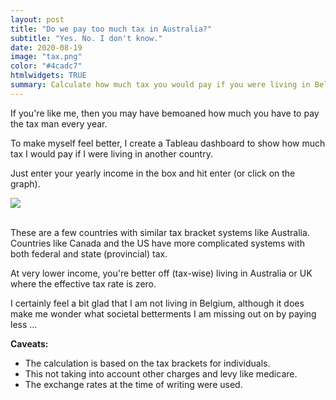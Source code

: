 ```yaml
---
layout: post
title: "Do we pay too much tax in Australia?"
subtitle: "Yes. No. I don't know."
date: 2020-08-19
image: "tax.png"
color: "#4cadc7"
htmlwidgets: TRUE
summary: Calculate how much tax you would pay if you were living in Belgium, Japan, or UK.
---
```


If you're like me, then you may have bemoaned how much you have to pay the tax man every year.

To make myself feel better, I create a Tableau dashboard to show how much tax I would pay if I were living in another country.

Just enter your yearly income in the box and hit enter (or click on the graph).

<div class='tableauPlaceholder' id='viz1597841845312' style='position: relative'><noscript><a href='#'><img alt=' ' src='https:&#47;&#47;public.tableau.com&#47;static&#47;images&#47;Ta&#47;Taxbycountry&#47;Dashboard1&#47;1_rss.png' style='border: none' /></a></noscript><object class='tableauViz'  style='display:none;'><param name='host_url' value='https%3A%2F%2Fpublic.tableau.com%2F' /> <param name='embed_code_version' value='3' /> <param name='site_root' value='' /><param name='name' value='Taxbycountry&#47;Dashboard1' /><param name='tabs' value='no' /><param name='toolbar' value='yes' /><param name='static_image' value='https:&#47;&#47;public.tableau.com&#47;static&#47;images&#47;Ta&#47;Taxbycountry&#47;Dashboard1&#47;1.png' /> <param name='animate_transition' value='yes' /><param name='display_static_image' value='yes' /><param name='display_spinner' value='yes' /><param name='display_overlay' value='yes' /><param name='display_count' value='yes' /><param name='language' value='en' /><param name='filter' value='publish=yes' /></object></div>                
<script type='text/javascript'>
                    var divElement = document.getElementById('viz1597841845312');                    var vizElement = divElement.getElementsByTagName('object')[0];                    if ( divElement.offsetWidth > 800 ) { vizElement.style.minWidth='420px';vizElement.style.maxWidth='600px';vizElement.style.width='100%';vizElement.style.height='427px';} else if ( divElement.offsetWidth > 500 ) { vizElement.style.minWidth='420px';vizElement.style.maxWidth='600px';vizElement.style.width='100%';vizElement.style.height='427px';} else { vizElement.style.width='100%';vizElement.style.height='727px';}                     var scriptElement = document.createElement('script');                    scriptElement.src = 'https://public.tableau.com/javascripts/api/viz_v1.js';                    vizElement.parentNode.insertBefore(scriptElement, vizElement);                
</script>

<br/>

These are a few countries with similar tax bracket systems like Australia. Countries like Canada and the US have more complicated systems with both federal and state (provincial) tax.

At very lower income, you're better off (tax-wise) living in Australia or UK where the effective tax rate is zero.

I certainly feel a bit glad that I am not living in Belgium, although it does make me wonder what societal betterments I am missing out on by paying less ...

**Caveats:** 
- The calculation is based on the tax brackets for individuals.
- This not taking into account other charges and levy like medicare.
- The exchange rates at the time of writing were used.

